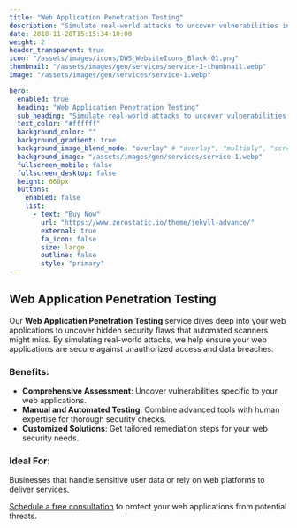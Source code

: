 ```yaml
---
title: "Web Application Penetration Testing"
description: "Simulate real-world attacks to uncover vulnerabilities in web apps, helping organizations strengthen defenses and protect sensitive data."
date: 2018-11-28T15:15:34+10:00
weight: 2
header_transparent: true
icon: "/assets/images/icons/DWS_WebsiteIcons_Black-01.png"
thumbnail: "/assets/images/gen/services/service-1-thumbnail.webp"
image: "/assets/images/gen/services/service-1.webp"

hero:
  enabled: true
  heading: "Web Application Penetration Testing"
  sub_heading: "Simulate real-world attacks to uncover vulnerabilities in web apps, helping organizations strengthen defenses and protect sensitive data."
  text_color: "#ffffff"
  background_color: ""
  background_gradient: true
  background_image_blend_mode: "overlay" # "overlay", "multiply", "screen"
  background_image: "/assets/images/gen/services/service-1.webp"
  fullscreen_mobile: false
  fullscreen_desktop: false
  height: 660px
  buttons:
    enabled: false
    list:
      - text: "Buy Now"
        url: "https://www.zerostatic.io/theme/jekyll-advance/"
        external: true
        fa_icon: false
        size: large
        outline: false
        style: "primary"
---
```


## Web Application Penetration Testing

Our **Web Application Penetration Testing** service dives deep into your web applications to uncover hidden security flaws that automated scanners might miss. By simulating real-world attacks, we help ensure your web applications are secure against unauthorized access and data breaches.

### Benefits:
- **Comprehensive Assessment**: Uncover vulnerabilities specific to your web applications.
- **Manual and Automated Testing**: Combine advanced tools with human expertise for thorough security checks.
- **Customized Solutions**: Get tailored remediation steps for your web security needs.

### Ideal For:
Businesses that handle sensitive user data or rely on web platforms to deliver services.

[Schedule a free consultation](https://forms.office.com/Pages/ResponsePage.aspx?id=aI1skBgLI0Ows7hkRyBL6wrTKQPwR8tCpZBlNanGmwFUOTNVMTlGSUk1WlBSNDJTUlNBSFU2STdKQS4u) to protect your web applications from potential threats.